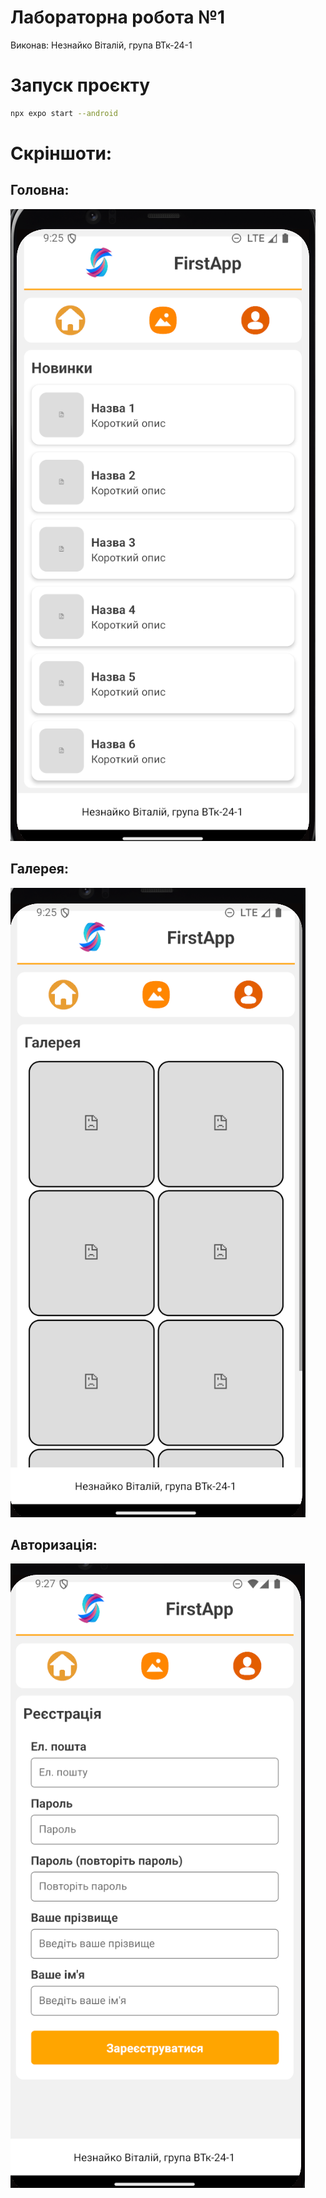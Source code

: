 # Лабораторна робота №1

Виконав: Незнайко Віталій, група ВТк-24-1

# Запуск проєкту

```sh
npx expo start --android
```

# Скріншоти:

## Головна:
![Головна сторінка](assets\screenshots\screen1.png)
## Галерея:
![Галерея](assets\screenshots\screen2.png)
## Авторизація:
![Авторизація](assets\screenshots\screen3.png)


